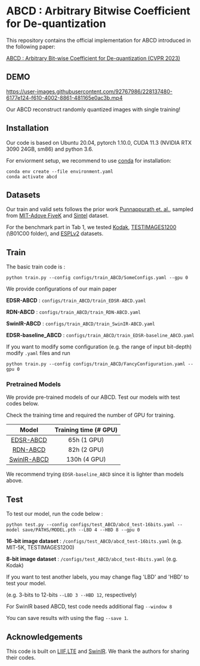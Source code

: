 # ABCD : Arbitrary Bitwise Coefficient for De-quantization
This repository contains the official implementation for ABCD introduced in the following paper:

[ABCD : Arbitrary Bit-wise Coefficient for De-quantization (CVPR 2023)](https://ipl.dgist.ac.kr/ABCD_cvpr23.pdf)

## DEMO 



https://user-images.githubusercontent.com/92767986/228137480-6177e124-f610-4002-8861-481165e0ac3b.mp4

Our ABCD reconstruct randomly quantized images with single training!

## Installation
Our code is based on Ubuntu 20.04, pytorch 1.10.0, CUDA 11.3 (NVIDIA RTX 3090 24GB, sm86) and python 3.6.

For enviorment setup, we recommend to use [conda](https://www.anaconda.com/distribution/) for installation:

```
conda env create --file environment.yaml
conda activate abcd
```
## Datasets

Our train and valid sets follows the prior work [Punnappurath et. al.](https://github.com/abhijithpunnappurath/a-little-bit-more/tree/master/download_data_and_test), sampled from [MIT-Adove FiveK](https://data.csail.mit.edu/graphics/fivek/) and [Sintel](https://media.xiph.org/sintel/sintel-1k-png16/) dataset. 

For the benchmark part in Tab 1, we tested [Kodak](https://r0k.us/graphics/kodak/), [TESTIMAGES1200](https://testimages.org/) (\B01C00 folder), and [ESPLv2](http://signal.ece.utexas.edu/~bevans/synthetic/) datasets.


## Train
The basic train code is : 
```
python train.py --config configs/train_ABCD/SomeConfigs.yaml --gpu 0
```
We provide configurations of our main paper

**EDSR-ABCD** : `configs/train_ABCD/train_EDSR-ABCD.yaml`

**RDN-ABCD** : `configs/train_ABCD/train_RDN-ABCD.yaml` 

**SwinIR-ABCD** : `configs/train_ABCD/train_SwinIR-ABCD.yaml`

**EDSR-baseline_ABCD** : `configs/train_ABCD/train_EDSR-baseline_ABCD.yaml`

If you want to modify some configuration (e.g. the range of input bit-depth) modify `.yaml` files and run 
```
python train.py --config configs/train_ABCD/FancyConfiguration.yaml --gpu 0
```

### Pretrained Models

We provide pre-trained models of our ABCD. Test our models with test codes below.

Check the training time and required the number of GPU for training.

Model|Training time (# GPU)
:-:|:-:
[EDSR-ABCD](https://drive.google.com/file/d/1LAe1KUPe8MuOP_NRwBMfQ5W32o37Ln6W/view?usp=sharing)|65h (1 GPU)
[RDN-ABCD](https://drive.google.com/file/d/1tj7HiSpDxuHdEFQYG_EwWncDisfT_k88/view?usp=sharing)|82h (2 GPU)
[SwinIR-ABCD](https://drive.google.com/file/d/1zBGLttDMET7CQcj729sZyPKOVWpMyyMZ/view?usp=sharing)|130h (4 GPU)

We recommend trying ``EDSR-baseline_ABCD`` since it is lighter than models above.


## Test

To test our model, run the code below : 
```
python test.py --config configs/test_ABCD/abcd_test-16bits.yaml --model save/PATHS/MODEL.pth --LBD 4 --HBD 8 --gpu 0
```


**16-bit image dataset** : `/configs/test_ABCD/abcd_test-16bits.yaml` (e.g. MIT-5K, TESTIMAGES1200) 

**8-bit image dataset** : `/configs/test_ABCD/abcd_test-8bits.yaml` (e.g. Kodak) 

If you want to test another labels, you may change flag 'LBD' and 'HBD' to test your model.

(e.g. 3-bits to 12-bits ``--LBD 3 --HBD 12``, respectively)

For SwinIR based ABCD, test code needs additional flag ``--window 8`` 

You can save results with using the flag ``--save 1``.

## Acknowledgements

This code is built on [LIIF](https://github.com/yinboc/liif),[LTE](https://github.com/jaewon-lee-b/lte) and [SwinIR](https://github.com/JingyunLiang/SwinIR). We thank the authors for sharing their codes.
